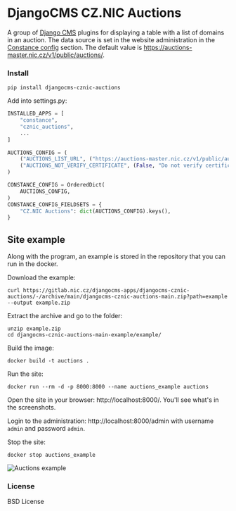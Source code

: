 # DjangoCMS CZ.NIC Auctions

A group of [Django CMS](https://www.django-cms.org/) plugins for displaying a table with a list of domains in an auction.
The data source is set in the website administration in the [Constance config](https://django-constance.readthedocs.io/en/latest/) section.
The default value is https://auctions-master.nic.cz/v1/public/auctions/.

### Install

`pip install djangocms-cznic-auctions`


Add into settings.py:

```python
INSTALLED_APPS = [
    "constance",
    "cznic_auctions",
    ...
]

AUCTIONS_CONFIG = (
    ("AUCTIONS_LIST_URL", ("https://auctions-master.nic.cz/v1/public/auctions/", "Auctions list URL.", str)),
    ("AUCTIONS_NOT_VERIFY_CERTIFICATE", (False, "Do not verify certificate.", bool)),
)

CONSTANCE_CONFIG = OrderedDict(
    AUCTIONS_CONFIG,
)
CONSTANCE_CONFIG_FIELDSETS = {
    "CZ.NIC Auctions": dict(AUCTIONS_CONFIG).keys(),
}
```

## Site example

Along with the program, an example is stored in the repository that you can run in the docker.

Download the example:

```
curl https://gitlab.nic.cz/djangocms-apps/djangocms-cznic-auctions/-/archive/main/djangocms-cznic-auctions-main.zip?path=example --output example.zip
```

Extract the archive and go to the folder:

```
unzip example.zip
cd djangocms-cznic-auctions-main-example/example/
```

Build the image:

```
docker build -t auctions .
```

Run the site:

```
docker run --rm -d -p 8000:8000 --name auctions_example auctions
```

Open the site in your browser: http://localhost:8000/. You'll see what's in the screenshots.

Login to the administration: http://localhost:8000/admin with username `admin` and password `admin`.

Stop the site:

```
docker stop auctions_example
```

![Auctions example](https://gitlab.nic.cz/djangocms-apps/djangocms-cznic-auctions/-/raw/main/screenshots/cznic-auctions.png "Auctions example")

### License

BSD License
